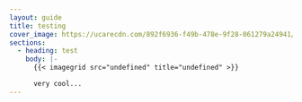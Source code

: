 ```yaml
---
layout: guide
title: testing
cover_image: https://ucarecdn.com/892f6936-f49b-478e-9f28-061279a24941/-/resize/800x600/canvas_api.png
sections:
  - heading: test
    body: |-
      {{< imagegrid src="undefined" title="undefined" >}}

      very cool...
---
```

